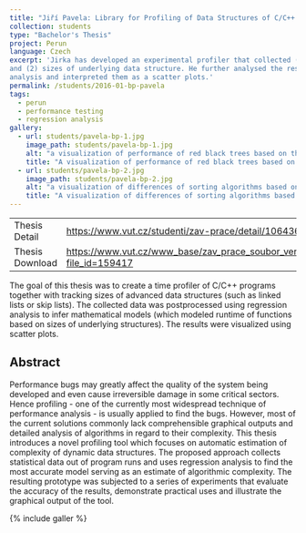 ```yaml
---
title: "Jiří Pavela: Library for Profiling of Data Structures of C/C++ Programs"
collection: students
type: "Bachelor's Thesis"
project: Perun
language: Czech
excerpt: 'Jirka has developed an experimental profiler that collected (1) runtimes of functions,
and (2) sizes of underlying data structure. He further analysed the results using regression
analysis and interpreted them as a scatter plots.'
permalink: /students/2016-01-bp-pavela
tags: 
  - perun
  - performance testing
  - regression analysis
gallery:
  - url: students/pavela-bp-1.jpg
    image_path: students/pavela-bp-1.jpg
    alt: "a visualization of performance of red black trees based on their size"
    title: "A visualization of performance of red black trees based on their size"
  - url: students/pavela-bp-2.jpg
    image_path: students/pavela-bp-2.jpg
    alt: "a visualization of differences of sorting algorithms based on the size of the input"
    title: "A visualization of differences of sorting algorithms based on the size of the input"
---
```

|                      |                                                                                                                                     |
|----------------------|-------------------------------------------------------------------------------------------------------------------------------------|
| Thesis Detail        | https://www.vut.cz/studenti/zav-prace/detail/106436 |
| Thesis Download      | https://www.vut.cz/www_base/zav_prace_soubor_verejne.php?file_id=159417 |

The goal of this thesis was to create a time profiler of C/C++ programs together with tracking
sizes of advanced data structures (such as linked lists or skip lists). 
The collected data was postprocessed using regression analysis to infer mathematical
models (which modeled runtime of functions based on sizes of underlying structures).
The results were visualized using scatter plots.

## Abstract

Performance bugs may greatly affect the quality of the system being developed and even cause
irreversible damage in some critical sectors. Hence profiling - one of the currently most
widespread technique of performance analysis - is usually applied to find the bugs. However, most
of the current solutions commonly lack comprehensible graphical outputs and detailed analysis of
algorithms in regard to their complexity. This thesis introduces a novel profiling tool which
focuses on automatic estimation of complexity of dynamic data structures. The proposed approach
collects statistical data out of program runs and uses regression analysis to find the most
accurate model serving as an estimate of algorithmic complexity. The resulting prototype was
subjected to a series of experiments that evaluate the accuracy of the results, demonstrate
practical uses and illustrate the graphical output of the tool.

{% include galler %}
